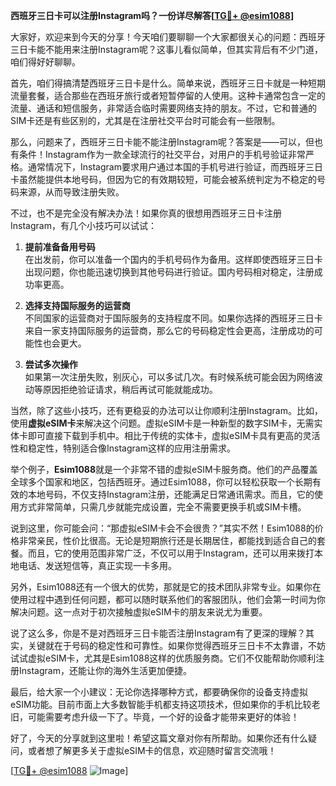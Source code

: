 **西班牙三日卡可以注册Instagram吗？一份详尽解答[[TG💪+ @esim1088](https://t.me/s/esim1088)]**

大家好，欢迎来到今天的分享！今天咱们要聊聊一个大家都很关心的问题：西班牙三日卡能不能用来注册Instagram呢？这事儿看似简单，但其实背后有不少门道，咱们得好好聊聊。

首先，咱们得搞清楚西班牙三日卡是什么。简单来说，西班牙三日卡就是一种短期流量套餐，适合那些在西班牙旅行或者短暂停留的人使用。这种卡通常包含一定的流量、通话和短信服务，非常适合临时需要网络支持的朋友。不过，它和普通的SIM卡还是有些区别的，尤其是在注册社交平台时可能会有一些限制。

那么，问题来了，西班牙三日卡能不能注册Instagram呢？答案是——可以，但也有条件！Instagram作为一款全球流行的社交平台，对用户的手机号验证非常严格。通常情况下，Instagram要求用户通过本国的手机号进行验证，而西班牙三日卡虽然能提供本地号码，但因为它的有效期较短，可能会被系统判定为不稳定的号码来源，从而导致注册失败。

不过，也不是完全没有解决办法！如果你真的很想用西班牙三日卡注册Instagram，有几个小技巧可以试试：

1. **提前准备备用号码**  
   在出发前，你可以准备一个国内的手机号码作为备用。这样即使西班牙三日卡出现问题，你也能迅速切换到其他号码进行验证。国内号码相对稳定，注册成功率更高。

2. **选择支持国际服务的运营商**  
   不同国家的运营商对于国际服务的支持程度不同。如果你选择的西班牙三日卡来自一家支持国际服务的运营商，那么它的号码稳定性会更高，注册成功的可能性也会更大。

3. **尝试多次操作**  
   如果第一次注册失败，别灰心，可以多试几次。有时候系统可能会因为网络波动等原因拒绝验证请求，稍后再试可能就能成功。

当然，除了这些小技巧，还有更稳妥的办法可以让你顺利注册Instagram。比如，使用**虚拟eSIM卡**来解决这个问题。虚拟eSIM卡是一种新型的数字SIM卡，无需实体卡即可直接下载到手机中。相比于传统的实体卡，虚拟eSIM卡具有更高的灵活性和稳定性，特别适合像Instagram这样的应用注册需求。

举个例子，**Esim1088**就是一个非常不错的虚拟eSIM卡服务商。他们的产品覆盖全球多个国家和地区，包括西班牙。通过Esim1088，你可以轻松获取一个长期有效的本地号码，不仅支持Instagram注册，还能满足日常通讯需求。而且，它的使用方式非常简单，只需几步就能完成设置，完全不需要更换手机或SIM卡槽。

说到这里，你可能会问：“那虚拟eSIM卡会不会很贵？”其实不然！Esim1088的价格非常亲民，性价比很高。无论是短期旅行还是长期居住，都能找到适合自己的套餐。而且，它的使用范围非常广泛，不仅可以用于Instagram，还可以用来拨打本地电话、发送短信等，真正实现一卡多用。

另外，Esim1088还有一个很大的优势，那就是它的技术团队非常专业。如果你在使用过程中遇到任何问题，都可以随时联系他们的客服团队，他们会第一时间为你解决问题。这一点对于初次接触虚拟eSIM卡的朋友来说尤为重要。

说了这么多，你是不是对西班牙三日卡能否注册Instagram有了更深的理解？其实，关键就在于号码的稳定性和可靠性。如果你觉得西班牙三日卡不太靠谱，不妨试试虚拟eSIM卡，尤其是Esim1088这样的优质服务商。它们不仅能帮助你顺利注册Instagram，还能让你的海外生活更加便捷。

最后，给大家一个小建议：无论你选择哪种方式，都要确保你的设备支持虚拟eSIM功能。目前市面上大多数智能手机都支持这项技术，但如果你的手机比较老旧，可能需要考虑升级一下了。毕竟，一个好的设备才能带来更好的体验！

好了，今天的分享就到这里啦！希望这篇文章对你有所帮助。如果你还有什么疑问，或者想了解更多关于虚拟eSIM卡的信息，欢迎随时留言交流哦！

[[TG💪+ @esim1088](https://t.me/s/esim1088) ![Image](https://i.postimg.cc/4NQfJmqS/Snipaste-2025-05-13-00-14-12.png)]